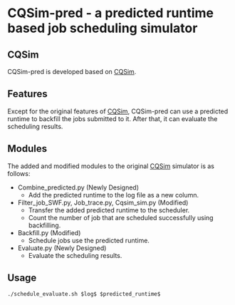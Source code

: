 # CQSim-pred - a predicted runtime based job scheduling simulator

## CQSim
CQSim-pred is developed based on [CQSim](https://github.com/SPEAR-UIC/CQSim). 

## Features
Except for the original features of [CQSim](https://github.com/SPEAR-UIC/CQSim), CQSim-pred can use a predicted runtime to backfill the jobs submitted to it. After that, it can evaluate the scheduling results. 

## Modules
The added and modified modules to the original [CQSim](https://github.com/SPEAR-UIC/CQSim) simulator is as follows: 
- Combine_predicted.py (Newly Designed)
  - Add the predicted runtime to the log file as a new column.
- Filter_job_SWF.py, Job_trace.py, Cqsim_sim.py (Modified)
  - Transfer the added predicted runtime to the scheduler.
  - Count the number of job that are scheduled successfully using backfilling.
- Backfill.py (Modified)
  - Schedule jobs use the predicted runtime.
- Evaluate.py (Newly Designed)
  - Evaluate the scheduling results.

## Usage
```
./schedule_evaluate.sh $log$ $predicted_runtime$ 
```
